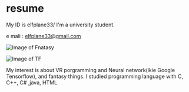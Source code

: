 # resume
My ID is elfplane33/ I'm a university student.

e mali : elfplane33@gmail.com

![Image of Fnatasy](http://i.gr-assets.com/images/S/compressed.photo.goodreads.com/hostedimages/1416680209i/12039321._SX540_.jpg)

![Image of TF](https://wookayin.github.io/tensorflow-talk-debugging/images/tensorflow-logo.png)

My interest is about VR porgramming and Neural network(lkie Google Tensorflow), and fantasy things.
I studied programming language with C, C++, C# ,java, HTML


